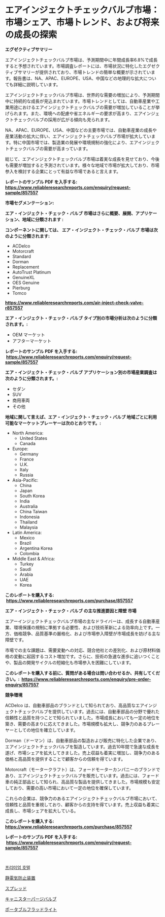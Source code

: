 <p><h1>エアインジェクトチェックバルブ市場：市場シェア、市場トレンド、および将来の成長の探索</h1></p><p><strong>エグゼクティブサマリー</strong></p>
<p><p>エアインジェクトチェックバルブ市場は、予測期間中に年間成長率6.8%で成長すると予想されています。市場調査レポートには、市場状況に特化したエグゼクティブサマリーが提供されており、市場トレンドの簡単な概要が示されています。報告書は、NA、APAC、EUROPE、USA、中国などの地理的な拡大についても詳細に説明しています。</p><p>エアインジェクトチェックバルブ市場は、世界的な需要の増加により、予測期間中に持続的な成長が見込まれています。市場トレンドとしては、自動車産業や工業用途におけるエアインジェクトチェックバルブの需要が増加していることが挙げられます。また、環境への配慮や省エネルギーの要求が高まり、エアインジェクトチェックバルブの採用が広がる傾向も見られます。</p><p>NA、APAC、EUROPE、USA、中国などの主要市場では、自動車産業の成長や産業活動の拡大に伴い、エアインジェクトチェックバルブ市場が拡大しています。特に中国市場では、製造業の発展や環境規制の強化により、エアインジェクトチェックバルブの需要が高まっています。</p><p>総じて、エアインジェクトチェックバルブ市場は着実な成長を見せており、今後も需要が増加すると予測されています。様々な地域で市場が拡大しており、市場参入を検討する企業にとって有益な市場であると言えます。</p></p>
<p><strong>レポートのサンプル PDF を入手する: <a href="https://www.reliableresearchreports.com/enquiry/request-sample/857557">https://www.reliableresearchreports.com/enquiry/request-sample/857557</a></strong></p>
<p><strong>市場セグメンテーション:</strong></p>
<p><strong> エア・インジェクト・チェック・バルブ 市場はさらに概要、展開、アプリケーション、地域に分類されます :</strong></p>
<p><strong>コンポーネントに関しては、 エア・インジェクト・チェック・バルブ 市場は次のように分類されます: &nbsp;</strong></p>
<p><ul><li>ACDelco</li><li>Motorcraft</li><li>Standard</li><li>Dorman</li><li>Replacement</li><li>AutoTrust Platinum</li><li>GenuineXL</li><li>OES Genuine</li><li>Pierburg</li><li>Tomco</li></ul></p>
<p><strong><a href="https://www.reliableresearchreports.com/air-inject-check-valve-r857557">https://www.reliableresearchreports.com/air-inject-check-valve-r857557</a></strong></p>
<p><strong> エア・インジェクト・チェック・バルブ タイプ別の市場分析は次のように分類されます。:</strong></p>
<p><ul><li>OEM マーケット</li><li>アフターマーケット</li></ul></p>
<p><strong>レポートのサンプル PDF を入手する: &nbsp;<a href="https://www.reliableresearchreports.com/enquiry/request-sample/857557">https://www.reliableresearchreports.com/enquiry/request-sample/857557</a></strong></p>
<p><strong> エア・インジェクト・チェック・バルブ アプリケーション別の市場産業調査は次のように分類されます。:</strong></p>
<p><ul><li>セダン</li><li>SUV</li><li>商用車両</li><li>その他</li></ul></p>
<p><strong>地域に関して言えば、エア・インジェクト・チェック・バルブ 地域ごとに利用可能なマーケットプレーヤーは次のとおりです。:</strong></p>
<p><ul>
    <li>
        North America:
        <ul>
            <li>United States</li>
            <li>Canada</li>
        </ul>
    </li>
    <li>
        Europe:
        <ul>
            <li>Germany</li>
            <li>France</li>
            <li>U.K.</li>
            <li>Italy</li>
            <li>Russia</li>
        </ul>
    </li>
    <li>
        Asia-Pacific:
        <ul>
            <li>China</li>
            <li>Japan</li>
            <li>South Korea</li>
            <li>India</li>
            <li>Australia</li>
            <li>China Taiwan</li>
            <li>Indonesia</li>
            <li>Thailand</li>
            <li>Malaysia</li>
        </ul>
    </li>
    <li>
        Latin America:
        <ul>
            <li>Mexico</li>
            <li>Brazil</li>
            <li>Argentina Korea</li>
            <li>Colombia</li>
        </ul>
    </li>
    <li>
        Middle East & Africa:
        <ul>
            <li>Turkey</li>
            <li>Saudi</li>
            <li>Arabia</li>
            <li>UAE</li>
            <li>Korea</li>
        </ul>
    </li>
    </ul></p>
<p><strong>このレポートを購入する: &nbsp;<a href="https://www.reliableresearchreports.com/purchase/857557">https://www.reliableresearchreports.com/purchase/857557</a></strong></p>
<p><strong>エア・インジェクト・チェック・バルブ の主な推進要因と障壁 市場</strong></p>
<p><p>エアーインジェクトチェックバルブ市場の主なドライバーは、成長する自動車産業、環境保護の規制に準拠する必要性、および技術革新による効率向上です。一方、価格競争、品質基準の厳格化、および市場参入障壁が市場成長を妨げる主な障壁です。</p><p>市場での主な課題は、需要変動への対応、競合他社との差別化、および原材料価格の変動に起因するコスト増加です。さらに、技術の急速な進歩に追いつくことや、製品の開発サイクルの短縮化も市場参入を困難にしています。</p></p>
<p><strong>このレポートを購入する前に、質問がある場合は問い合わせるか、共有してください。:&nbsp; <a href="https://www.reliableresearchreports.com/enquiry/pre-order-enquiry/857557">https://www.reliableresearchreports.com/enquiry/pre-order-enquiry/857557</a></strong></p>
<p><strong>競争環境</strong></p>
<p><p>ACDelco は、自動車部品のブランドとして知られており、高品質なエアインジェクトチェックバルブを提供しています。過去には、自動車部品の分野で優れた信頼性と品質を持つことで知られていました。市場成長においても一定の地位を築き、需要の高まりに応えてきました。市場規模も拡大し、競争力のあるプレーヤーとしての地位を確立しています。</p><p>Dorman（ドーマン）は、自動車部品の製造および販売に特化した企業であり、エアインジェクトチェックバルブを製造しています。過去10年間で急速な成長を遂げ、市場シェアを拡大してきました。売上収益も着実に増加し、競争力のある価格と高品質を提供することで顧客からの信頼を得ています。</p><p>Motorcraft（モータークラフト）は、フォードモーターカンパニーのブランドであり、エアインジェクトチェックバルブを販売しています。過去には、フォード車の純正部品として知られ、高品質な製品を提供してきました。市場規模も安定しており、需要の高い市場において一定の地位を確保しています。</p><p>これらの企業は、競争力のあるエアインジェクトチェックバルブ市場において、信頼性と品質を重視しており、顧客からの支持を得ています。売上収益も着実に成長し、市場シェアを拡大している。</p></p>
<p><strong>このレポートを購入する: &nbsp; <a href="https://www.reliableresearchreports.com/purchase/857557">https://www.reliableresearchreports.com/purchase/857557</a></strong></p>
<p><strong>レポートのサンプル PDF を入手する: &nbsp;<a href="https://www.reliableresearchreports.com/enquiry/request-sample/857557">https://www.reliableresearchreports.com/enquiry/request-sample/857557</a></strong><strong></strong></p>
<p>&nbsp;</p>
<p><p><a href="https://medium.com/@karenburke2009/%ED%94%84%EB%A6%AC%EB%AF%B8%EC%97%84-%ED%98%B8%ED%85%94-%EC%8B%9C%EC%9E%A5%EC%9D%80-%EC%8B%9C%EC%9E%A5-%EC%A0%90%EC%9C%A0%EC%9C%A8-%EC%8B%9C%EC%9E%A5-%ED%8A%B8%EB%A0%8C%EB%93%9C-%EB%B0%8F-%EC%8B%9C%EC%9E%A5-%EC%84%B1%EC%9E%A5%EC%97%90-%EB%8C%80%ED%95%9C-%EC%A0%95%EB%B3%B4%EB%A5%BC-%EC%A0%9C%EA%B3%B5%ED%95%A9%EB%8B%88%EB%8B%A4-561f5ea9651e">프리미엄 호텔</a></p><p><a href="https://github.com/marbadji/Market-Research-Report-List-1/blob/main/405676321512.md">静電気防止装置</a></p><p><a href="https://medium.com/@kimalker_178/%E5%B8%82%E5%A0%B4%E8%A6%8F%E6%A8%A1%E3%81%8C%E5%BA%83%E3%81%8C%E3%82%8B%E3%81%93%E3%81%A8%E3%81%A7-%E4%B8%96%E7%95%8C%E3%81%AE%E7%94%A3%E6%A5%AD%E3%81%A7%E6%9C%80%E9%81%A9%E3%81%AA%E3%83%9E%E3%83%BC%E3%82%B1%E3%83%86%E3%82%A3%E3%83%B3%E3%82%B0%E3%83%81%E3%83%A3%E3%83%8D%E3%83%AB%E3%81%8C%E6%98%8E%E3%82%89%E3%81%8B%E3%81%AB%E3%81%AA%E3%82%8A%E3%81%BE%E3%81%99-1bad12ede691">スプレッド</a></p><p><a href="https://github.com/KaydenJohns1964/Market-Research-Report-List-1/blob/main/823822621513.md">キャニスターパージバルブ</a></p><p><a href="https://medium.com/@carmenfery2023/%E6%90%BA%E5%B8%AF%E7%94%A8%E6%8A%95%E5%85%89%E7%81%AF%E5%B8%82%E5%A0%B4-2031%E5%B9%B4%E3%81%BE%E3%81%A7%E3%81%AE%E6%88%90%E5%8A%9F%E3%81%99%E3%82%8B%E3%83%93%E3%82%B8%E3%83%8D%E3%82%B9%E6%88%A6%E7%95%A5%E3%81%AE%E9%8D%B5-9d3f82116004">ポータブルフラッドライト</a></p></p>